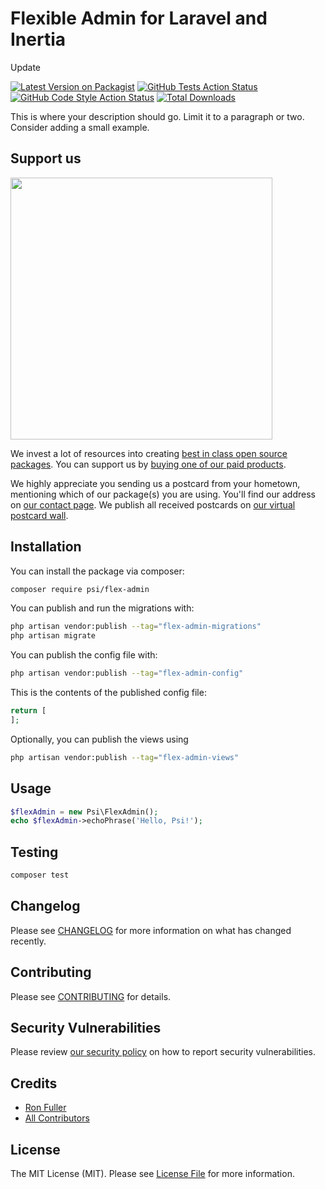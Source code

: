 # Flexible Admin for Laravel and Inertia

Update

[![Latest Version on Packagist](https://img.shields.io/packagist/v/psi/flex-admin.svg?style=flat-square)](https://packagist.org/packages/psi/flex-admin)
[![GitHub Tests Action Status](https://img.shields.io/github/workflow/status/psi/flex-admin/run-tests?label=tests)](https://github.com/psi/flex-admin/actions?query=workflow%3Arun-tests+branch%3Amain)
[![GitHub Code Style Action Status](https://img.shields.io/github/workflow/status/psi/flex-admin/Check%20&%20fix%20styling?label=code%20style)](https://github.com/psi/flex-admin/actions?query=workflow%3A"Check+%26+fix+styling"+branch%3Amain)
[![Total Downloads](https://img.shields.io/packagist/dt/psi/flex-admin.svg?style=flat-square)](https://packagist.org/packages/psi/flex-admin)

This is where your description should go. Limit it to a paragraph or two. Consider adding a small example.

## Support us

[<img src="https://github-ads.s3.eu-central-1.amazonaws.com/flex-admin.jpg?t=1" width="419px" />](https://spatie.be/github-ad-click/flex-admin)

We invest a lot of resources into creating [best in class open source packages](https://spatie.be/open-source). You can support us by [buying one of our paid products](https://spatie.be/open-source/support-us).

We highly appreciate you sending us a postcard from your hometown, mentioning which of our package(s) you are using. You'll find our address on [our contact page](https://spatie.be/about-us). We publish all received postcards on [our virtual postcard wall](https://spatie.be/open-source/postcards).

## Installation

You can install the package via composer:

```bash
composer require psi/flex-admin
```

You can publish and run the migrations with:

```bash
php artisan vendor:publish --tag="flex-admin-migrations"
php artisan migrate
```

You can publish the config file with:

```bash
php artisan vendor:publish --tag="flex-admin-config"
```

This is the contents of the published config file:

```php
return [
];
```

Optionally, you can publish the views using

```bash
php artisan vendor:publish --tag="flex-admin-views"
```

## Usage

```php
$flexAdmin = new Psi\FlexAdmin();
echo $flexAdmin->echoPhrase('Hello, Psi!');
```

## Testing

```bash
composer test
```

## Changelog

Please see [CHANGELOG](CHANGELOG.md) for more information on what has changed recently.

## Contributing

Please see [CONTRIBUTING](.github/CONTRIBUTING.md) for details.

## Security Vulnerabilities

Please review [our security policy](../../security/policy) on how to report security vulnerabilities.

## Credits

-   [Ron Fuller](https://github.com/ronfuller)
-   [All Contributors](../../contributors)

## License

The MIT License (MIT). Please see [License File](LICENSE.md) for more information.
